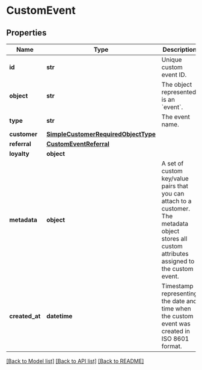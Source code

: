 # CustomEvent


## Properties
Name | Type | Description | Notes
------------ | ------------- | ------------- | -------------
**id** | **str** | Unique custom event ID. | [optional] 
**object** | **str** | The object represented is an &#x60;event&#x60;. | [default to 'event']
**type** | **str** | The event name. | 
**customer** | [**SimpleCustomerRequiredObjectType**](SimpleCustomerRequiredObjectType.md) |  | 
**referral** | [**CustomEventReferral**](CustomEventReferral.md) |  | 
**loyalty** | **object** |  | 
**metadata** | **object** | A set of custom key/value pairs that you can attach to a customer. The metadata object stores all custom attributes assigned to the custom event. | [optional] 
**created_at** | **datetime** | Timestamp representing the date and time when the custom event was created in ISO 8601 format. | [optional] 

[[Back to Model list]](../README.md#documentation-for-models) [[Back to API list]](../README.md#documentation-for-api-endpoints) [[Back to README]](../README.md)


